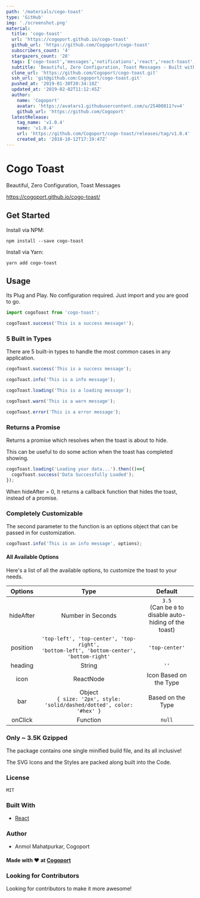```yaml
---
path: '/materials/cogo-toast'
type: 'GitHub'
img: './screenshot.png'
material:
  title: 'cogo-toast'
  url: 'https://cogoport.github.io/cogo-toast'
  github_url: 'https://github.com/Cogoport/cogo-toast'
  subscribers_count: '4'
  stargazers_count: '28'
  tags: ['cogo-toast','messages','notifications','react','react-toast','toast','toast-message','toast-messages']
  subtitle: 'Beautiful, Zero Configuration, Toast Messages - Built with React'
  clone_url: 'https://github.com/Cogoport/cogo-toast.git'
  ssh_url: 'git@github.com:Cogoport/cogo-toast.git'
  pushed_at: '2019-01-30T20:34:18Z'
  updated_at: '2019-02-02T11:12:45Z'
  author:
    name: 'Cogoport'
    avatar: 'https://avatars1.githubusercontent.com/u/25400811?v=4'
    github_url: 'https://github.com/Cogoport'
  latestRelease:
    tag_name: 'v1.0.4'
    name: 'v1.0.4'
    url: 'https://github.com/Cogoport/cogo-toast/releases/tag/v1.0.4'
    created_at: '2018-10-12T17:19:47Z'
---
```

# Cogo Toast

Beautiful, Zero Configuration, Toast Messages

https://cogoport.github.io/cogo-toast/

## Get Started

Install via NPM:

```
npm install --save cogo-toast
```

Install via Yarn:

```
yarn add cogo-toast
```

## Usage

Its Plug and Play. No configuration required. Just import and you are good to go.

```javascript
import cogoToast from 'cogo-toast';

cogoToast.success('This is a success message!');
```

### 5 Built in Types

There are 5 built-in types to handle the most common cases in any application. 

```javascript
cogoToast.success('This is a success message');

cogoToast.info('This is a info message');

cogoToast.loading('This is a loading message');

cogoToast.warn('This is a warn message');

cogoToast.error('This is a error message');
```

### Returns a Promise

Returns a promise which resolves when the toast is about to hide. 

This can be useful to do some action when the toast has completed showing.

```javascript
cogoToast.loading('Loading your data...').then(()=>{
  cogoToast.success('Data Successfully Loaded');
});
```

When hideAfter = 0, It returns a callback function that hides the toast, instead of a promise.

### Completely Customizable

The second parameter to the function is an options object that can be passed in for customization.

```javascript
cogoToast.info('This is an info message', options);
```

#### All Available Options

Here's a list of all the available options, to customize the toast to your needs.

| Options       | Type                  | Default  |
| :-------------: |:---------------------:|:-----:|
| hideAfter     | Number in Seconds       |  ```3.5``` <br />(Can be ```0``` to disable auto-hiding of the toast) |
| position      | ```'top-left', 'top-center', 'top-right',``` <br /> ```'bottom-left', 'bottom-center', 'bottom-right'``` | ```'top-center'``` |
| heading       | String                |   ```''``` |
| icon          | ReactNode             |   Icon Based on the Type |
| bar           | Object <br /> ```{ size: '2px', style: 'solid/dashed/dotted', color: '#hex' }```              |   Based on the Type |
| onClick       | Function               |   ```null``` |

### Only ~ 3.5K Gzipped

The package contains one single minified build file, and its all inclusive! 

The SVG Icons and the Styles are packed along built into the Code. 

### License

```MIT```

### Built With

- [React](https://reactjs.org/)

### Author

- Anmol Mahatpurkar, Cogoport

#### Made with ♥ at [Cogoport](https://www.cogoport.com/)

### Looking for Contributors

Looking for contributors to make it more awesome!